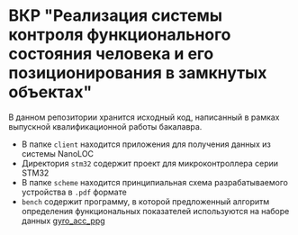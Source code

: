 # ВКР "Реализация системы контроля функционального состояния человека и его позиционирования в замкнутых объектах"

В данном репозитории хранится исходный код, написанный в рамках выпускной квалификационной работы бакалавра.

- В папке `client` находится приложения для получения данных из системы NanoLOC
- Директория `stm32` содержит проект для микроконтроллера серии STM32
- В папке `scheme` находится принципиальная схема разрабатываемого устройства в `.pdf` формате
- `bench` содержит программу, в которой предложенный алгоритм определения функциональных показателей используются на наборе данных [gyro_acc_ppg](https://github.com/hooseok/gyro_acc_ppg)